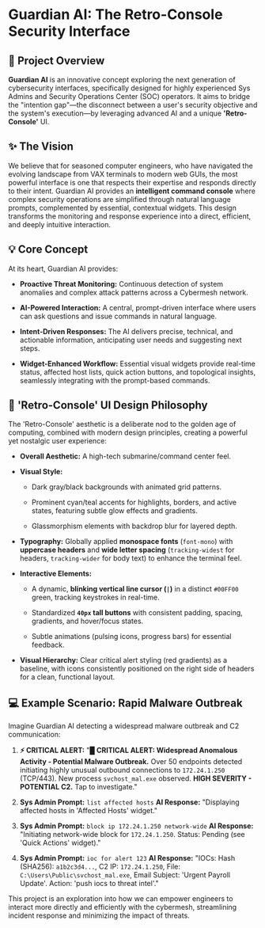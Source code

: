 # Guardian AI: The Retro-Console Security Interface

## 🚀 Project Overview

**Guardian AI** is an innovative concept exploring the next generation of cybersecurity interfaces, specifically designed for highly experienced Sys Admins and Security Operations Center (SOC) operators. It aims to bridge the "intention gap"—the disconnect between a user's security objective and the system's execution—by leveraging advanced AI and a unique **'Retro-Console'** UI.

## ✨ The Vision

We believe that for seasoned computer engineers, who have navigated the evolving landscape from VAX terminals to modern web GUIs, the most powerful interface is one that respects their expertise and responds directly to their intent. Guardian AI provides an **intelligent command console** where complex security operations are simplified through natural language prompts, complemented by essential, contextual widgets. This design transforms the monitoring and response experience into a direct, efficient, and deeply intuitive interaction.

## 💡 Core Concept

At its heart, Guardian AI provides:

- **Proactive Threat Monitoring:** Continuous detection of system anomalies and complex attack patterns across a Cybermesh network.
    
- **AI-Powered Interaction:** A central, prompt-driven interface where users can ask questions and issue commands in natural language.
    
- **Intent-Driven Responses:** The AI delivers precise, technical, and actionable information, anticipating user needs and suggesting next steps.
    
- **Widget-Enhanced Workflow:** Essential visual widgets provide real-time status, affected host lists, quick action buttons, and topological insights, seamlessly integrating with the prompt-based commands.
    

## 🎨 'Retro-Console' UI Design Philosophy

The 'Retro-Console' aesthetic is a deliberate nod to the golden age of computing, combined with modern design principles, creating a powerful yet nostalgic user experience:

- **Overall Aesthetic:** A high-tech submarine/command center feel.
    
- **Visual Style:**
    
    - Dark gray/black backgrounds with animated grid patterns.
        
    - Prominent cyan/teal accents for highlights, borders, and active states, featuring subtle glow effects and gradients.
        
    - Glassmorphism elements with backdrop blur for layered depth.
        
- **Typography:** Globally applied **monospace fonts** (`font-mono`) with **uppercase headers** and **wide letter spacing** (`tracking-widest` for headers, `tracking-wider` for body text) to enhance the terminal feel.
    
- **Interactive Elements:**
    
    - A dynamic, **blinking vertical line cursor (`|`)** in a distinct `#00FF00` green, tracking keystrokes in real-time.
        
    - Standardized **`40px` tall buttons** with consistent padding, spacing, gradients, and hover/focus states.
        
    - Subtle animations (pulsing icons, progress bars) for essential feedback.
        
- **Visual Hierarchy:** Clear critical alert styling (red gradients) as a baseline, with icons consistently positioned on the right side of headers for a clean, functional layout.
    

## 💻 Example Scenario: Rapid Malware Outbreak

Imagine Guardian AI detecting a widespread malware outbreak and C2 communication:

1. **⚡ CRITICAL ALERT:** "█ **CRITICAL ALERT: Widespread Anomalous Activity - Potential Malware Outbreak.** Over 50 endpoints detected initiating highly unusual outbound connections to `172.24.1.250` (TCP/443). New process `svchost_mal.exe` observed. **HIGH SEVERITY - POTENTIAL C2.** Tap to investigate."
    
2. **Sys Admin Prompt:** `list affected hosts` **AI Response:** "Displaying affected hosts in 'Affected Hosts' widget."
    
3. **Sys Admin Prompt:** `block ip 172.24.1.250 network-wide` **AI Response:** "Initiating network-wide block for `172.24.1.250`. Status: Pending (see 'Quick Actions' widget)."
    
4. **Sys Admin Prompt:** `ioc for alert 123` **AI Response:** "IOCs: Hash (SHA256): `a1b2c3d4...`, C2 IP: `172.24.1.250`, File: `C:\Users\Public\svchost_mal.exe`, Email Subject: 'Urgent Payroll Update'. Action: 'push iocs to threat intel'."
    

This project is an exploration into how we can empower engineers to interact more directly and efficiently with the cybermesh, streamlining incident response and minimizing the impact of threats.
